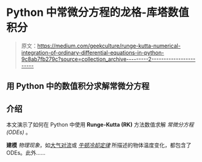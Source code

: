 # Python 中常微分方程的龙格-库塔数值积分

> 原文：<https://medium.com/geekculture/runge-kutta-numerical-integration-of-ordinary-differential-equations-in-python-9c8ab7fb279c?source=collection_archive---------2----------------------->

## 用 Python 中的数值积分求解常微分方程

## 介绍

本文演示了如何在 Python 中使用 **Runge-Kutta (RK)** 方法数值求解 *常微分方程(ODEs)* 。

**建模** *物理现象*，如[大气对流](https://en.wikipedia.org/wiki/Lorenz_system#Model_for_atmospheric_convection)或 [*牛顿冷却定律*](https://youtu.be/IICR-w1jYcA) 所描述的物体温度变化，都包含了 ODEs。此外……